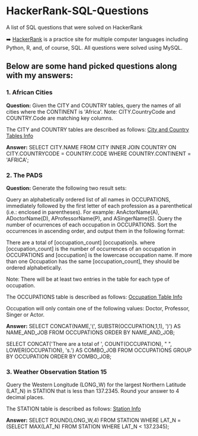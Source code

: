 # HackerRank-SQL-Questions
A list of SQL questions that were solved on HackerRank

➡️ [HackerRank](https://www.hackerrank.com/dashboard) is a practice site for multiple computer languages including Python, R, and, of course, SQL. All questions were solved using MySQL.

## Below are some hand picked questions along with my answers:

### 1. African Cities
**Question:** Given the CITY and COUNTRY tables, query the names of all cities where the CONTINENT is 'Africa'.
Note: CITY.CountryCode and COUNTRY.Code are matching key columns.

The CITY and COUNTRY tables are described as follows:
[City and Country Tables Info](https://www.hackerrank.com/challenges/african-cities/problem)

**Answer:** 
SELECT CITY.NAME
FROM CITY
INNER JOIN COUNTRY 
ON CITY.COUNTRYCODE = COUNTRY.CODE
WHERE COUNTRY.CONTINENT = 'AFRICA';

### 2. The PADS
**Question:** Generate the following two result sets:

Query an alphabetically ordered list of all names in OCCUPATIONS, immediately followed by the first letter of each profession as a parenthetical (i.e.: enclosed in parentheses). For example: AnActorName(A), ADoctorName(D), AProfessorName(P), and ASingerName(S).
Query the number of ocurrences of each occupation in OCCUPATIONS. Sort the occurrences in ascending order, and output them in the following format:

There are a total of [occupation_count] [occupation]s.
where [occupation_count] is the number of occurrences of an occupation in OCCUPATIONS and [occupation] is the lowercase occupation name. If more than one Occupation has the same [occupation_count], they should be ordered alphabetically.

Note: There will be at least two entries in the table for each type of occupation.

The OCCUPATIONS table is described as follows:
[Occupation Table Info](https://www.hackerrank.com/challenges/the-pads/problem)

Occupation will only contain one of the following values: Doctor, Professor, Singer or Actor.

**Answer:** 
SELECT CONCAT(NAME,'(', SUBSTR(OCCUPATION,1,1), ')') AS NAME_AND_JOB
FROM OCCUPATIONS
ORDER BY NAME_AND_JOB;

SELECT CONCAT('There are a total of ', COUNT(OCCUPATION), " ", LOWER(OCCUPATION), 's.') AS COMBO_JOB
FROM OCCUPATIONS
GROUP BY OCCUPATION
ORDER BY COMBO_JOB;

### 3. Weather Observation Station 15
Query the Western Longitude (LONG_W) for the largest Northern Latitude (LAT_N) in STATION that is
less than 137.2345. Round your answer to 4 decimal places.

The STATION table is described as follows:
[Station Info](https://www.hackerrank.com/challenges/weather-observation-station-15/problem)

**Answer:** 
SELECT ROUND(LONG_W,4) 
FROM STATION 
WHERE LAT_N = (SELECT MAX(LAT_N) FROM STATION WHERE LAT_N < 137.2345);
